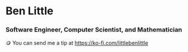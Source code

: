 # Ben Little

### Software Engineer, Computer Scientist, and Mathematician

🪙 You can send me a tip at https://ko-fi.com/littlebenlittle
